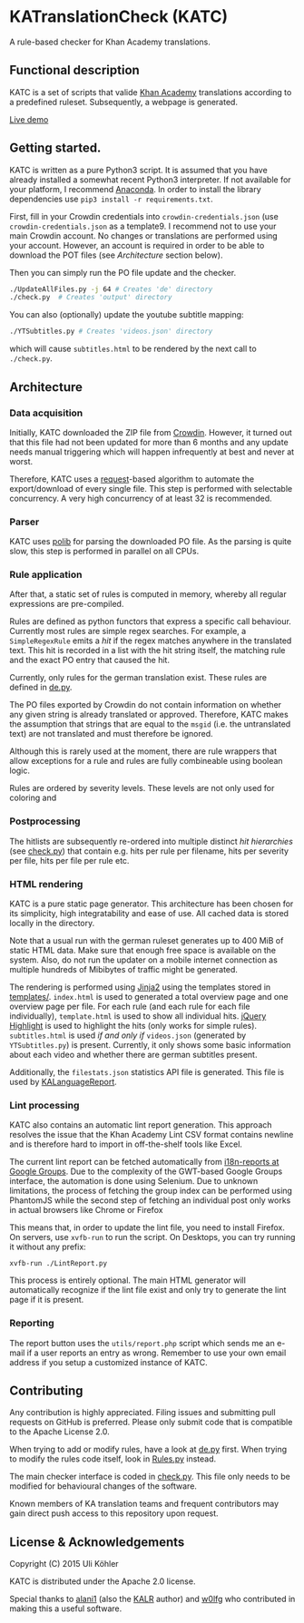 # KATranslationCheck (KATC)
A rule-based checker for Khan Academy translations.

## Functional description

KATC is a set of scripts that valide [Khan Academy](https://www.khanacademy.org/) translations according to a predefined ruleset. Subsequently, a webpage is generated.

[Live demo](http://kacheck.localgrid.de/)

## Getting started.


KATC is written as a pure Python3 script. It is assumed that you have already installed a somewhat recent Python3 interpreter. If not available for your platform, I recommend [Anaconda](http://continuum.io/downloads). In order to install the library dependencies use `pip3 install -r requirements.txt`.

First, fill in your Crowdin credentials into `crowdin-credentials.json` (use `crowdin-credentials.json` as a template9. I recommend not to use your main Crowdin account. No changes or translations are performed using your account. However, an account is required in order to be able to download the POT files (see *Architecture* section below).

Then you can simply run the PO file update and the checker.

```sh
./UpdateAllFiles.py -j 64 # Creates 'de' directory
./check.py  # Creates 'output' directory
```

You can also (optionally) update the youtube subtitle mapping:
```sh
./YTSubtitles.py # Creates 'videos.json' directory
```
which will cause `subtitles.html` to be rendered by the next call to `./check.py`.

## Architecture

### Data acquisition

Initially, KATC downloaded the ZIP file from [Crowdin](https://crowdin.com/). However, it turned out that this file had not been updated for more than 6 months and any update needs manual triggering which will happen infrequently at best and never at worst.

Therefore, KATC uses a [request](http://docs.python-requests.org/en/latest/)-based algorithm to automate the export/download of every single file. This step is performed with selectable concurrency. A very high concurrency of at least 32 is recommended.

### Parser

KATC uses [polib](https://pypi.python.org/pypi/polib) for parsing the downloaded PO file. As the parsing is quite slow, this step is performed in parallel on all CPUs.

### Rule application

After that, a static set of rules is computed in memory, whereby all regular expressions are pre-compiled.

Rules are defined as python functors that express a specific call behaviour. Currently most rules are simple regex searches. For example, a `SimpleRegexRule` emits a *hit* if the regex matches anywhere in the translated text. This hit is recorded in a list with the hit string itself, the matching rule and the exact PO entry that caused the hit.

Currently, only rules for the german translation exist. These rules are defined in [de.py](https://github.com/ulikoehler/KATranslationCheck/blob/master/de.py).

The PO files exported by Crowdin do not contain information on whether any given string is already translated or approved. Therefore, KATC makes the assumption that strings that are equal to the `msgid` (i.e. the untranslated text) are not translated and must therefore be ignored.

Although this is rarely used at the moment, there are rule wrappers that allow exceptions for a rule and rules are fully combineable using boolean logic.

Rules are ordered by severity levels. These levels are not only used for coloring and

### Postprocessing

The hitlists are subsequently re-ordered into multiple distinct *hit hierarchies* (see [check.py](https://github.com/ulikoehler/KATranslationCheck/blob/master/check.py)) that contain e.g. hits per rule per filename, hits per severity per file, hits per file per rule etc.

### HTML rendering

KATC is a pure static page generator. This architecture has been chosen for its simplicity, high integratability and ease of use. All cached data is stored locally in the directory.

Note that a usual run with the german ruleset generates up to 400 MiB of static HTML data. Make sure that enough free space is available on the system. Also, do not run the updater on a mobile internet connection as multiple hundreds of Mibibytes of traffic might be generated.

The rendering is performed using [Jinja2](http://jinja.pocoo.org/docs/dev/) using the templates stored in [templates/](https://github.com/ulikoehler/KATranslationCheck/blob/master/templates/). `index.html` is used to generated a total overview page and one overview page per file. For each rule (and each rule for each file individually), `template.html` is used to show all individual hits. [jQuery Highlight](http://johannburkard.de/blog/programming/javascript/highlight-javascript-text-higlighting-jquery-plugin.html) is used to highlight the hits (only works for simple rules). `subtitles.html` is used *if and only if* `videos.json` (generated by `YTSubtitles.py`) is present. Currently, it only shows some basic information about each video and whether there are german subtitles present.

Additionally, the `filestats.json` statistics API file is generated. This file is used by [KALanguageReport](https://github.com/alani1/KALanguageReport).

### Lint processing

KATC also contains an automatic lint report generation. This approach resolves the issue that the Khan Academy Lint CSV format contains newline and is therefore hard to import in off-the-shelf tools like Excel.

The current lint report can be fetched automatically from [i18n-reports at Google Groups](https://groups.google.com/a/khanacademy.org/forum/#!forum/i18n-reports). Due to the complexity of the GWT-based Google Groups interface, the automation is done using Selenium. Due to unknown limitations, the process of fetching the group index can be performed using PhantomJS while the second step of fetching an individual post only works in actual browsers like Chrome or Firefox

This means that, in order to update the lint file, you need to install Firefox. On servers, use `xvfb-run` to run the script. On Desktops, you can try running it without any prefix:
```
xvfb-run ./LintReport.py
```

This process is entirely optional. The main HTML generator will automatically recognize if the lint file exist and only try to generate the lint page if it is present.

### Reporting

The report button uses the `utils/report.php` script which sends me an e-mail if a user reports an entry as wrong. Remember to use your own email address if you setup a customized instance of KATC.

## Contributing

Any contribution is highly appreciated. Filing issues and submitting pull requests on GitHub is preferred. Please only submit code that is compatible to the Apache License 2.0.

When trying to add or modify rules, have a look at [de.py](https://github.com/ulikoehler/KATranslationCheck/blob/master/de.py) first. When trying to modify the rules code itself, look in [Rules.py](https://github.com/ulikoehler/KATranslationCheck/blob/master/Rules.py) instead.

The main checker interface is coded in [check.py](https://github.com/ulikoehler/KATranslationCheck/blob/master/check.py). This file only needs to be modified for behavioural changes of the software.

Known members of KA translation teams and frequent contributors may gain direct push access to this repository upon request.

## License & Acknowledgements

Copyright (C) 2015 Uli Köhler

KATC is distributed under the Apache 2.0 license.

Special thanks to [alani1](https://github.com/alani1) (also the [KALR](https://github.com/alani1/KALanguageReport) author) and [w0lfg](https://github.com/w0lfg) who contributed in making this a useful software.
